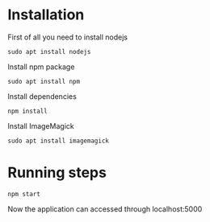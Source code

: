 # Installation

First of all you need to install nodejs

`sudo apt install nodejs`

Install npm package

`sudo apt install npm`

Install dependencies

`npm install`

Install ImageMagick

`sudo apt install imagemagick`

# Running steps

`npm start`

Now the application can accessed through localhost:5000

